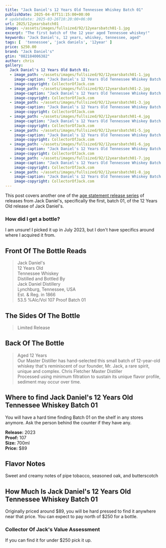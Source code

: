 ```yaml
---
title: "Jack Daniel's 12 Years Old Tennessee Whiskey Batch 01"
publishDate: 2025-04-07T11:15:00+00:00
# updateDate: 2025-03-26T10:20:00+06:00
url: 2025/12yearsbatch01
image: ~/assets/images/fullsized/92/12yearsbatch01-1.jpg
excerpt: "The first batch of the 12 year aged Tennessee whiskey!"
keywords: "Jack Daniel's, 12 years, whiskey, tennessee, aged"
tags: [  'tennessee', 'jack daniels', '12year' ]
price: $250.00
brand: "Jack Daniel's"
gtin: "082184006382"
author: chris
gallery:
  Jack Daniel's 12 Years Old Batch 01:
  - image_path: ~/assets/images/fullsized/92/12yearsbatch01-1.jpg
    image-caption: "Jack Daniel's 12 Years Old Tennessee Whiskey Batch 01"
    image-copyright: CollectorOfJack.com
  - image_path: ~/assets/images/fullsized/92/12yearsbatch01-2.jpg
    image-caption: "Jack Daniel's 12 Years Old Tennessee Whiskey Batch 01"
    image-copyright: CollectorOfJack.com
  - image_path: ~/assets/images/fullsized/92/12yearsbatch01-3.jpg
    image-caption: "Jack Daniel's 12 Years Old Tennessee Whiskey Batch 01"
    image-copyright: CollectorOfJack.com
  - image_path: ~/assets/images/fullsized/92/12yearsbatch01-4.jpg
    image-caption: "Jack Daniel's 12 Years Old Tennessee Whiskey Batch 01"
    image-copyright: CollectorOfJack.com
  - image_path: ~/assets/images/fullsized/92/12yearsbatch01-5.jpg
    image-caption: "Jack Daniel's 12 Years Old Tennessee Whiskey Batch 01"
    image-copyright: CollectorOfJack.com
  - image_path: ~/assets/images/fullsized/92/12yearsbatch01-6.jpg
    image-caption: "Jack Daniel's 12 Years Old Tennessee Whiskey Batch 01"
    image-copyright: CollectorOfJack.com
  - image_path: ~/assets/images/fullsized/92/12yearsbatch01-7.jpg
    image-caption: "Jack Daniel's 12 Years Old Tennessee Whiskey Batch 01"
    image-copyright: CollectorOfJack.com
  - image_path: ~/assets/images/fullsized/92/12yearsbatch01-8.jpg
    image-caption: "Jack Daniel's 12 Years Old Tennessee Whiskey Batch 01"
    image-copyright: CollectorOfJack.com
---
```

This post covers another one of the [age statement release series](/series/aged-releases) of releases from Jack Daniel's, specifically the first, batch 01, of the 12 Years Old release of Jack Daniel's.

### How did I get a bottle?
I am unsure! I picked it up in July 2023, but I don't have specifics around where I acquired it from.

## Front Of The Bottle Reads
> Jack Daniel's  
> 12 Years Old  
> Tennessee Whiskey   
> Distilled and Bottled By    
> Jack Daniel Distillery  
> Lynchburg, Tennessee, USA  
> Est. & Reg. in 1866  
> 53.5 %Alc/Vol 107 Proof Batch 01  


## The Sides Of The Bottle
> Limited Release   

## Back Of The Bottle
> Aged 12 Years  
> Our Master Distiller has hand-selected this small batch of 12-year-old whiskey that's reminiscent of our founder, Mr. Jack, a rare spirit, unique and complex.
> Chris Fletcher Master Distiller  
> Processed using minimum filtration to sustain its unique flavor profile, sediment may occur over time.

## Where to find Jack Daniel's 12 Years Old Tennessee Whiskey Batch 01
You will have a hard time finding Batch 01 on the shelf in any stores anymore. Ask the person behind the counter if they have any.

**Release:** 2023  
**Proof:** 107  
**Size:** 700ml  
**Price:** $89   

## Flavor Notes
Sweet and creamy notes of pipe tobacco, seasoned oak, and butterscotch 

## How Much Is Jack Daniel's 12 Years Old Tennessee Whiskey Batch 01
Originally priced around $89, you will be hard pressed to find it anywhere near that price. You can expect to pay north of $250 for a bottle.
 
### Collector Of Jack's Value Assessment
If you can find it for under $250 pick it up.

